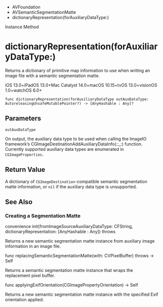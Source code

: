 

- AVFoundation
- AVSemanticSegmentationMatte
-  dictionaryRepresentation(forAuxiliaryDataType:) 

Instance Method

# dictionaryRepresentation(forAuxiliaryDataType:)

Returns a dictionary of primitive map information to use when writing an image file with a semantic segmentation matte.

iOS 13.0+iPadOS 13.0+Mac Catalyst 14.0+macOS 10.15+tvOS 13.0+visionOS 1.0+watchOS 6.0+

``` source
func dictionaryRepresentation(forAuxiliaryDataType outAuxDataType: AutoreleasingUnsafeMutablePointer?) -> [AnyHashable : Any]?
```

## Parameters 

`outAuxDataType`  

On output, the auxiliary data type to be used when calling the ImageIO framework’s CGImageDestinationAddAuxiliaryDataInfo(_:_:_:) function. Currently supported auxiliary data types are enumerated in `CGImageProperties`.

## Return Value

A dictionary of `CGImageDestination`-compatible semantic segmentation matte information, or `nil` if the auxiliary data type is unsupported.

## See Also

### Creating a Segmentation Matte

convenience init(fromImageSourceAuxiliaryDataType: CFString, dictionaryRepresentation: [AnyHashable : Any]) throws

Returns a new semantic segmentation matte instance from auxiliary image information in an image file.

func replacingSemanticSegmentationMatte(with: CVPixelBuffer) throws -> Self

Returns a semantic segmentation matte instance that wraps the replacement pixel buffer.

func applyingExifOrientation(CGImagePropertyOrientation) -> Self

Returns a new semantic segmentation matte instance with the specified Exif orientation applied.

